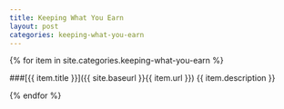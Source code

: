 ```yaml
---
title: Keeping What You Earn
layout: post
categories: keeping-what-you-earn
---
```


{% for item in site.categories.keeping-what-you-earn %}

###[{{ item.title }}]({{ site.baseurl }}{{ item.url }})
{{ item.description }}

{% endfor %}
